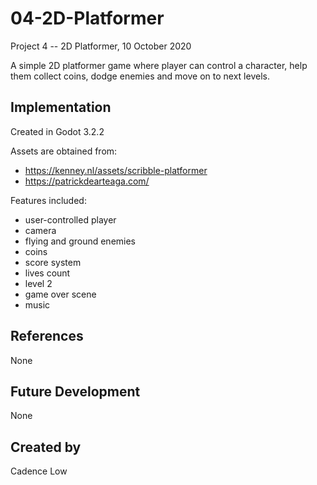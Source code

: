 # 04-2D-Platformer
Project 4 -- 2D Platformer, 10 October 2020

A simple 2D platformer game where player can control a character, help them collect coins, dodge enemies and move on to next levels.

## Implementation
Created in Godot 3.2.2

Assets are obtained from:
+ https://kenney.nl/assets/scribble-platformer
+ https://patrickdearteaga.com/

Features included:
+ user-controlled player
+ camera
+ flying and ground enemies
+ coins
+ score system
+ lives count
+ level 2
+ game over scene
+ music

## References
None

## Future Development
None

## Created by
Cadence Low
